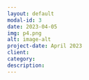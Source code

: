 ```yaml
---
layout: default
modal-id: 3
date: 2023-04-05
img: p4.png
alt: image-alt
project-date: April 2023
client:
category:
description:
---
```

